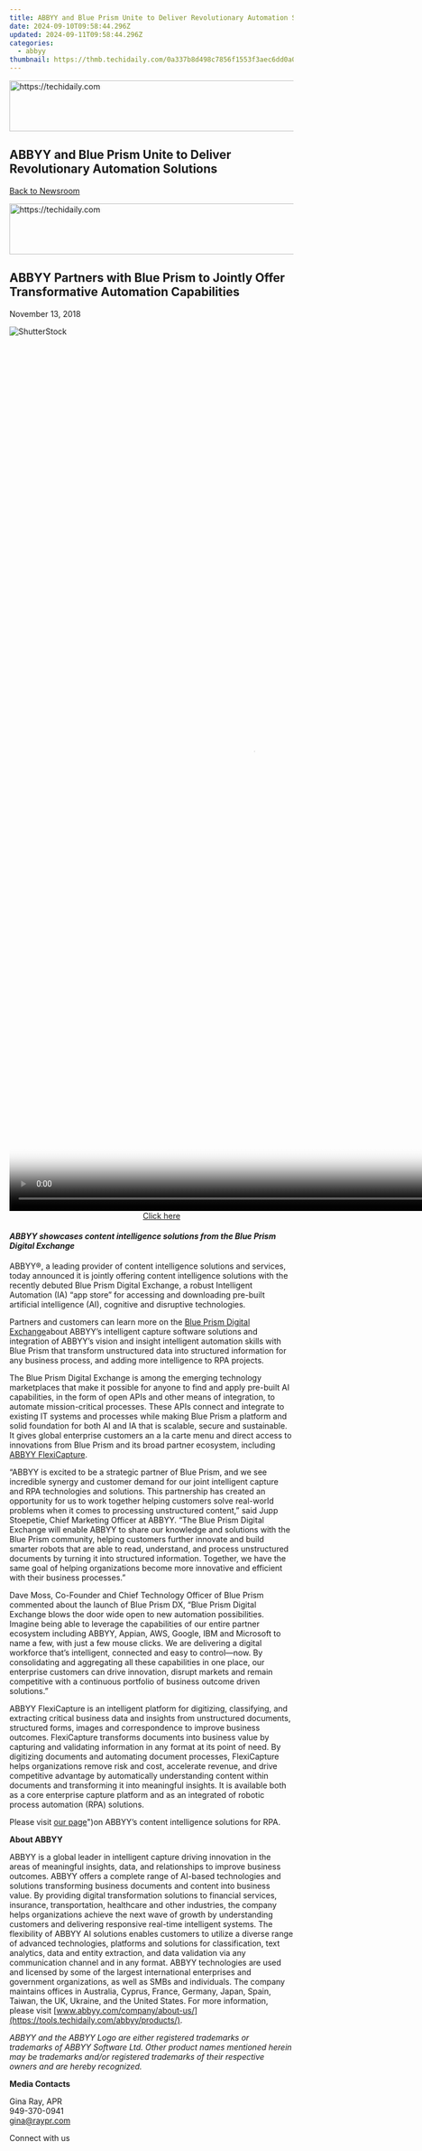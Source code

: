 ```yaml
---
title: ABBYY and Blue Prism Unite to Deliver Revolutionary Automation Solutions
date: 2024-09-10T09:58:44.296Z
updated: 2024-09-11T09:58:44.296Z
categories:
  - abbyy
thumbnail: https://thmb.techidaily.com/0a337b8d498c7856f1553f3aec6dd0a0ba10469da4dedfe1c7e2e3409bef7181.jpg
---
```






<!-- affiliate ads begin -->
<a href="https://appsumo.8odi.net/c/5597632/2137395/7443" target="_top" id="2137395">
  <img src="//a.impactradius-go.com/display-ad/7443-2137395" border="0" alt="https://techidaily.com" width="728" height="90"/>
</a>
<img height="0" width="0" src="https://appsumo.8odi.net/i/5597632/2137395/7443" style="position:absolute;visibility:hidden;" border="0" />
<!-- affiliate ads end -->




## ABBYY and Blue Prism Unite to Deliver Revolutionary Automation Solutions

[Back to Newsroom](https://tools.techidaily.com/abbyy/products/)





<!-- affiliate ads begin -->
<a href="https://ephamedtechinc.pxf.io/c/5597632/2136613/26400" target="_top" id="2136613">
  <img src="//a.impactradius-go.com/display-ad/26400-2136613" border="0" alt="https://techidaily.com" width="728" height="90"/>
</a>
<img height="0" width="0" src="https://ephamedtechinc.pxf.io/i/5597632/2136613/26400" style="position:absolute;visibility:hidden;" border="0" />
<!-- affiliate ads end -->




## ABBYY Partners with Blue Prism to Jointly Offer Transformative Automation Capabilities

November 13, 2018

![ShutterStock](https://content.abbyy.com/-/media/project/abbyy/abbyy/branchtemplates/shutterstock_1272462163_1296-x-729.jpg?h=729&iar=0&w=1296)





<!-- affiliate ads begin -->
<span id="1424527">
					<video width="864" height="1536" style="cursor:pointer"
           poster="//a.impactradius-go.com/display-clicktoplayimage/1424527.png"
           onclick="if(!this.playClicked){this.play();this.setAttribute('controls',true);this.playClicked=true;}">
	   <source src="//a.impactradius-go.com/display-ad/16446-1424527">
	   <img src="//a.impactradius-go.com/display-clicktoplayimage/1424527.png" style="border: none; height: 100%; width: 100%; object-fit: contain">
	</video>
	<div style="width:540px;text-align:center"><a href="javascript:window.open(decodeURIComponent('https%3A%2F%2Flaganoo.pxf.io%2Fc%2F5597632%2F1424527%2F16446'), '_blank');void(0);">Click here</a></div>
</span>
<img height="0" width="0" src="https://imp.pxf.io/i/5597632/1424527/16446" style="position:absolute;visibility:hidden;" border="0" />
<!-- affiliate ads end -->




#### _ABBYY showcases content intelligence solutions from the Blue Prism Digital Exchange_

[](https://tools.techidaily.com/abbyy/products/)ABBYY®, a leading provider of content intelligence solutions and services, today announced it is jointly offering content intelligence solutions with the recently debuted Blue Prism Digital Exchange, a robust Intelligent Automation (IA) “app store” for accessing and downloading pre-built artificial intelligence (AI), cognitive and disruptive technologies.

Partners and customers can learn more on the [Blue Prism Digital Exchange](https://digitalexchange.blueprism.com/dx/ "Blue Prism Digital Exchange")about ABBYY’s intelligent capture software solutions and integration of ABBYY’s vision and insight intelligent automation skills with Blue Prism that transform unstructured data into structured information for any business process, and adding more intelligence to RPA projects.

The Blue Prism Digital Exchange is among the emerging technology marketplaces that make it possible for anyone to find and apply pre-built AI capabilities, in the form of open APIs and other means of integration, to automate mission-critical processes. These APIs connect and integrate to existing IT systems and processes while making Blue Prism a platform and solid foundation for both AI and IA that is scalable, secure and sustainable. It gives global enterprise customers an a la carte menu and direct access to innovations from Blue Prism and its broad partner ecosystem, including [ABBYY FlexiCapture](https://tools.techidaily.com/abbyy/products/).

“ABBYY is excited to be a strategic partner of Blue Prism, and we see incredible synergy and customer demand for our joint intelligent capture and RPA technologies and solutions. This partnership has created an opportunity for us to work together helping customers solve real-world problems when it comes to processing unstructured content,” said Jupp Stoepetie, Chief Marketing Officer at ABBYY. “The Blue Prism Digital Exchange will enable ABBYY to share our knowledge and solutions with the Blue Prism community, helping customers further innovate and build smarter robots that are able to read, understand, and process unstructured documents by turning it into structured information. Together, we have the same goal of helping organizations become more innovative and efficient with their business processes.”

Dave Moss, Co-Founder and Chief Technology Officer of Blue Prism commented about the launch of Blue Prism DX, “Blue Prism Digital Exchange blows the door wide open to new automation possibilities. Imagine being able to leverage the capabilities of our entire partner ecosystem including ABBYY, Appian, AWS, Google, IBM and Microsoft to name a few, with just a few mouse clicks. We are delivering a digital workforce that’s intelligent, connected and easy to control—now. By consolidating and aggregating all these capabilities in one place, our enterprise customers can drive innovation, disrupt markets and remain competitive with a continuous portfolio of business outcome driven solutions.”

ABBYY FlexiCapture is an intelligent platform for digitizing, classifying, and extracting critical business data and insights from unstructured documents, structured forms, images and correspondence to improve business outcomes. FlexiCapture transforms documents into business value by capturing and validating information in any format at its point of need. By digitizing documents and automating document processes, FlexiCapture helps organizations remove risk and cost, accelerate revenue, and drive competitive advantage by automatically understanding content within documents and transforming it into meaningful insights. It is available both as a core enterprise capture platform and as an integrated of robotic process automation (RPA) solutions.

Please visit [our page](https://tools.techidaily.com/abbyy/products/)")[](https://tools.techidaily.com/abbyy/products/)on ABBYY’s content intelligence solutions for RPA.

  
**About ABBYY**

ABBYY is a global leader in intelligent capture driving innovation in the areas of meaningful insights, data, and relationships to improve business outcomes. ABBYY offers a complete range of AI-based technologies and solutions transforming business documents and content into business value. By providing digital transformation solutions to financial services, insurance, transportation, healthcare and other industries, the company helps organizations achieve the next wave of growth by understanding customers and delivering responsive real-time intelligent systems. The flexibility of ABBYY AI solutions enables customers to utilize a diverse range of advanced technologies, platforms and solutions for classification, text analytics, data and entity extraction, and data validation via any communication channel and in any format. ABBYY technologies are used and licensed by some of the largest international enterprises and government organizations, as well as SMBs and individuals. The company maintains offices in Australia, Cyprus, France, Germany, Japan, Spain, Taiwan, the UK, Ukraine, and the United States. For more information, please visit [www.abbyy.com/company/about-us/](https://tools.techidaily.com/abbyy/products/).

_ABBYY and the ABBYY Logo are either registered trademarks or trademarks of ABBYY Software Ltd. Other product names mentioned herein may be trademarks and/or registered trademarks of their respective owners and are hereby recognized._

  
**Media Contacts**

Gina Ray, APR  
949-370-0941  
[gina@raypr.com](https://tools.techidaily.com/abbyy/products/)

  
Connect with us

<ins class="adsbygoogle"
     style="display:block"
     data-ad-format="autorelaxed"
     data-ad-client="ca-pub-7571918770474297"
     data-ad-slot="1223367746"></ins>



<ins class="adsbygoogle"
     style="display:block"
     data-ad-client="ca-pub-7571918770474297"
     data-ad-slot="8358498916"
     data-ad-format="auto"
     data-full-width-responsive="true"></ins>


